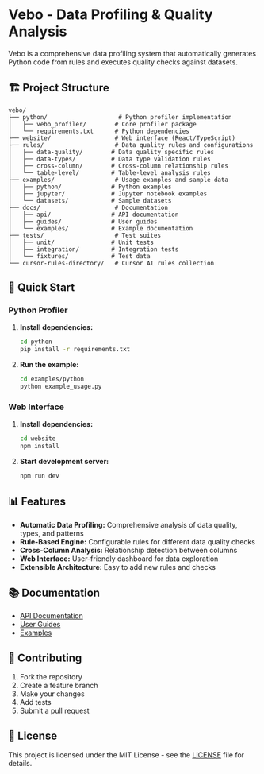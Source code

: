 # Vebo - Data Profiling & Quality Analysis

Vebo is a comprehensive data profiling system that automatically generates Python code from rules and executes quality checks against datasets.

## 🏗️ Project Structure

```
vebo/
├── python/                    # Python profiler implementation
│   ├── vebo_profiler/        # Core profiler package
│   └── requirements.txt      # Python dependencies
├── website/                  # Web interface (React/TypeScript)
├── rules/                    # Data quality rules and configurations
│   ├── data-quality/        # Data quality specific rules
│   ├── data-types/          # Data type validation rules
│   ├── cross-column/        # Cross-column relationship rules
│   └── table-level/         # Table-level analysis rules
├── examples/                 # Usage examples and sample data
│   ├── python/              # Python examples
│   ├── jupyter/             # Jupyter notebook examples
│   └── datasets/            # Sample datasets
├── docs/                     # Documentation
│   ├── api/                 # API documentation
│   ├── guides/              # User guides
│   └── examples/            # Example documentation
├── tests/                    # Test suites
│   ├── unit/                # Unit tests
│   ├── integration/         # Integration tests
│   └── fixtures/            # Test data
└── cursor-rules-directory/   # Cursor AI rules collection
```

## 🚀 Quick Start

### Python Profiler

1. **Install dependencies:**
   ```bash
   cd python
   pip install -r requirements.txt
   ```

2. **Run the example:**
   ```bash
   cd examples/python
   python example_usage.py
   ```

### Web Interface

1. **Install dependencies:**
   ```bash
   cd website
   npm install
   ```

2. **Start development server:**
   ```bash
   npm run dev
   ```

## 📊 Features

- **Automatic Data Profiling:** Comprehensive analysis of data quality, types, and patterns
- **Rule-Based Engine:** Configurable rules for different data quality checks
- **Cross-Column Analysis:** Relationship detection between columns
- **Web Interface:** User-friendly dashboard for data exploration
- **Extensible Architecture:** Easy to add new rules and checks

## 📚 Documentation

- [API Documentation](docs/api/)
- [User Guides](docs/guides/)
- [Examples](docs/examples/)

## 🤝 Contributing

1. Fork the repository
2. Create a feature branch
3. Make your changes
4. Add tests
5. Submit a pull request

## 📄 License

This project is licensed under the MIT License - see the [LICENSE](LICENSE) file for details.
